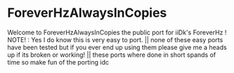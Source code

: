 # ForeverHzAlwaysInCopies
Welcome to ForeverHzAlwaysInCopies the public port for iiDk's ForeverHz !    NOTE! : Yes I do know this is very easy to port. || none of these easy ports have been tested but if you ever end up using them please give me a heads up if its broken or working! || these ports where done in short spands of time so make fun of the porting idc

